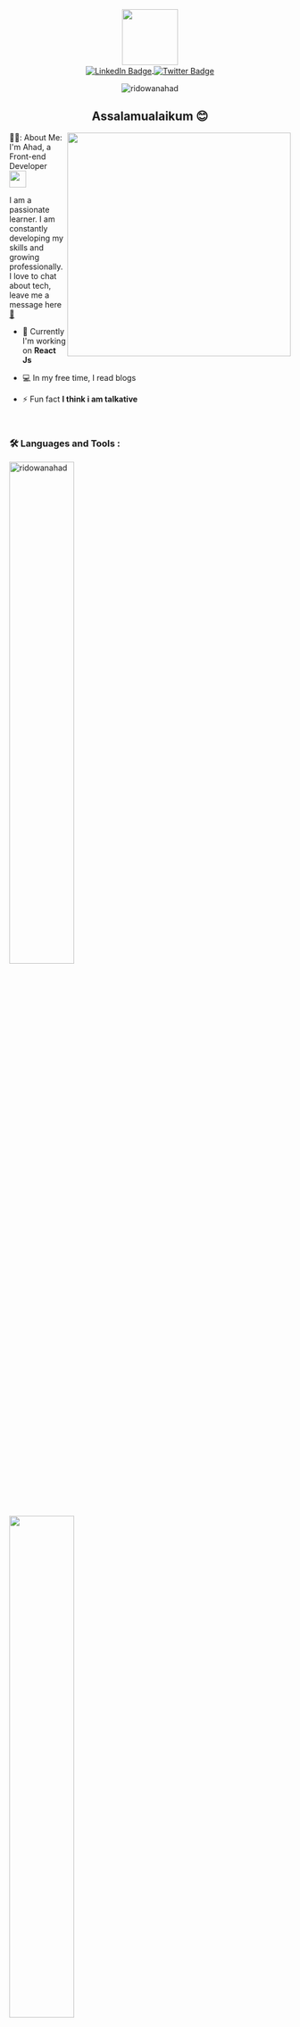 <div id="header" align="center">
  <img src="https://media.giphy.com/media/lP8xu5t2DLGG045H8F/giphy.gif" width="100"/>
</div>

<div id="badges" align="center">
  <a href="https://www.linkedin.com/in/ridowan-ahad-b3301a169/">
    <img align="center" src="https://img.shields.io/badge/LinkedIn-blue?style=for-the-badge&logo=linkedin&logoColor=white" alt="LinkedIn Badge"/>
  </a>
  
  <a href="https://www.facebook.com/RidowanAhad6">
    <img align="center" src="https://img.shields.io/badge/Facebook-blue?style=for-the-badge&logo=facebook&logoColor=white" alt="Twitter Badge"/>
  </a>
</div>

<p align="center" padding="5px"> <img src="https://komarev.com/ghpvc/?username=ridowanahad&label=Profile%20views&color=0e75b6&style=flat" alt="ridowanahad" /> </p>

<h2 align="center"> Assalamualaikum 😊 </h2>






  <img align="right" src="https://media4.giphy.com/media/v1.Y2lkPTc5MGI3NjExNzhjZDk2ZGFlNjI4N2ViOTA0OGI0MTNhYzZlOTk2NmVjZTUyYzZiNCZjdD1z/HwBlFQZFcAoUcPHZdX/giphy.gif" width="400" height="400"/>
  
 <!-- programmer photo //https://media.giphy.com/media/dWesBcTLavkZuG35MI/giphy.gif 
 https://media3.giphy.com/media/eg4q8ka6zQuQ2qgKwe/giphy.gif?cid=ecf05e47nfexmj46f164zi1egw3x2q597iphg34ptd9yvqi3&rid=giphy.gif&ct=s-->

<div align="left">
👨‍💻: About Me:
</div>

<div align="left">
I'm Ahad, a Front-end Developer <img src="https://media.giphy.com/media/WUlplcMpOCEmTGBtBW/giphy.gif" width="30"> <p align="left">  I am a passionate learner. I am constantly developing my skills and growing professionally. I love to chat about tech, leave me a <br /> message here <a href="https://mail.google.com/mail/u/0/?tab=rm&ogbl#inbox?compose=GTvVlcSMVxkmHjbVtGthHPdwrZJCPJvFQjJqQFvsCWljpdwkWncpzPFhVwWzgkRrwNhrtKZwLmvjx" target="_blank"> 📧</a></p>

- 🔭 Currently I'm working on **React Js**

- 💻 In my free time, I read blogs

- ⚡ Fun fact **I think i am talkative**

  </div>

<br />

<h3 align="left"> 🛠️ Languages and Tools : </h3>

<p align="left"><img width="48%" src="https://github-readme-stats.vercel.app/api/top-langs?username=ridowanahad&show_icons=true&locale=en&layout=compact&theme=tokyonight" alt="ridowanahad"/></p>

  
<p align="left"><img width="48%" src="https://github-readme-streak-stats.herokuapp.com/?user=ridowanahad&theme=tokyonight"/>
</p>



###

<div>

  <img src="https://img.shields.io/badge/javascript-%23323330.svg?style=for-the-badge&logo=javascript&logoColor=%23F7DF1E" height="25"/>
  <img src="https://img.shields.io/badge/React-20232A?style=for-the-badge&logo=react&logoColor=61DAFB" height="25">
  <img src="https://img.shields.io/badge/mysql-%2300f.svg?style=for-the-badge&logo=mysql&logoColor=white" height="25"/>
  <img src="https://img.shields.io/badge/html-%2300f.svg?style=for-the-badge&logo=html&logoColor=green" height="25"/>
  <img src="https://img.shields.io/badge/css-%2300f.svg?style=for-the-badge&logo=css&logoColor=green" height="25"/>

  
  
  
</div>
